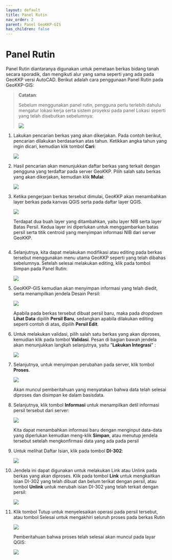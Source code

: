 ```yaml
---
layout: default
title: Panel Rutin
nav_order: 2
parent: Panel GeoKKP-GIS
has_children: false
---
```


# Panel Rutin

Panel Rutin diantaranya digunakan untuk pemetaan berkas bidang tanah secara sporadik, dan mengikuti alur yang sama seperti yang ada pada GeoKKP versi AutoCAD. Berikut adalah cara penggunaan Panel Rutin pada GeoKKP-GIS:

> **Catatan**: 
> 
> Sebelum menggunakan panel rutin, pengguna perlu terlebih dahulu mengatur lokasi kerja serta sistem proyeksi pada panel Lokasi seperti yang telah disebutkan sebelumnya:
> 
> ![](https://cdn.jsdelivr.net/gh/geokkp-gis/images@main/20220509212139.png)

1. Lakukan pencarian berkas yang akan dikerjakan. Pada contoh berikut, pencarian dilakukan berdasarkan atas tahun. Ketikkan angka tahun yang ingin dicari, kemudian klik tombol **Cari**:
   
   ![](https://cdn.jsdelivr.net/gh/geokkp-gis/images@main/20220509212401.png)

2. Hasil pencarian akan menunjukkan daftar berkas yang terkait dengan pengguna yang terdaftar pada server GeoKKP. Pilih salah satu berkas yang akan dikerjakan, kemudian klik **Mulai**:
   
   ![](https://cdn.jsdelivr.net/gh/geokkp-gis/images@main/20220509214336.png)

3. Ketika pengerjaan berkas tersebut dimulai, GeoKKP akan menambahkan layer berkas pada kanvas QGIS serta pada daftar layer QGIS.
   
   ![](https://cdn.jsdelivr.net/gh/geokkp-gis/images@main/20220509214844.png)
   
   Terdapat dua buah layer yang ditambahkan, yaitu layer NIB serta layer Batas Persil. Kedua layer ini diperlukan untuk menggambarkan batas persil serta titik centroid yang menyimpan informasi NIB dari server GeoKKP. 
   
   <img src="https://cdn.jsdelivr.net/gh/geokkp-gis/images@main/20220509215729.png" title="" alt="" data-align="center">

4. Selanjutnya, kita dapat melakukan modifikasi atau editing pada berkas tersebut menggunakan menu utama GeoKKP seperti yang telah dibahas sebelumnya. Setelah selesai melakukan editing, klik pada tombol Simpan pada Panel Rutin:
   
   ![](https://cdn.jsdelivr.net/gh/geokkp-gis/images@main/20220509215944.png)

5. GeoKKP-GIS kemudian akan menyimpan informasi yang telah diedit, serta menampilkan jendela Desain Persil:
   
   ![](https://cdn.jsdelivr.net/gh/geokkp-gis/images@main/20220509225636.png)
   
   Apabila pada berkas tersebut dibuat persil baru, maka pada *dropdown* **Lihat Data** dipilih **Persil Baru**, sedangkan apabila dilakukan editing seperti contoh di atas, dipilih **Persil Edit**.

6. Untuk melakukan validasi, pilih salah satu berkas yang akan diproses, kemudian klik pada tombol **Validasi**. Pesan di bagian bawah jendela akan menunjukkan langkah selanjutnya, yaitu "**Lakukan Integrasi**" :
   
   ![](https://cdn.jsdelivr.net/gh/geokkp-gis/images@main/20220509230135.png)

7. Selanjutnya, untuk menyimpan perubahan pada server, klik tombol **Proses**.
   
   ![](https://cdn.jsdelivr.net/gh/geokkp-gis/images@main/20220509230656.png)
   
   Akan muncul pemberitahuan yang menyatakan bahwa data telah selesai diproses dan disimpan ke dalam basisdata.

8. Selanjutnya, klik tombol **Informasi** untuk menampilkan detil informasi persil tersebut dari server:
   
   ![](https://cdn.jsdelivr.net/gh/geokkp-gis/images@main/20220510034945.png)
   
   Kita dapat menambahkan informasi baru dengan menginput data-data yang diperlukan kemudian meng-klik **Simpan**, atau menutup jendela tersebut setelah mengkonfirmasi data yang ada pada persil

9. Untuk melihat Daftar Isian, klik pada tombol **DI-302**:
   
   ![](https://cdn.jsdelivr.net/gh/geokkp-gis/images@main/20220510035304.png)

10. Jendela ini dapat digunakan untuk melakukan Link atau Unlink pada berkas yang akan diproses. Klik pada tombol **Link** untuk mengkaitkan isian DI-302 yang telah dibuat dan belum terikat dengan persil, atau tombol **Unlink** untuk merubah isian DI-302 yang telah terkait dengan persil:
    
    ![](https://cdn.jsdelivr.net/gh/geokkp-gis/images@main/20220510035806.png)

11. Klik tombol Tutup untuk menyelesaikan operasi pada persil tersebut, atau tombol Selesai untuk mengakhiri seluruh proses pada berkas Rutin
    
    ![](https://cdn.jsdelivr.net/gh/geokkp-gis/images@main/20220510035923.png)
    
    Pemberitahuan bahwa proses telah selesai akan muncul pada layar QGIS:
    
    ![](https://cdn.jsdelivr.net/gh/geokkp-gis/images@main/20220510042203.png)
